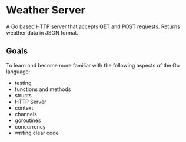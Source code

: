 # Weather Server

A Go based HTTP server that accepts GET and POST requests.  Returns weather data in JSON format.


## Goals
To learn and become more familiar with the following aspects of the Go language:
* testing
* functions and methods
* structs
* HTTP Server
* context
* channels
* goroutines
* concurrency
* writing clear code


